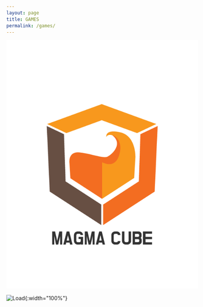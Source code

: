 ```yaml
---
layout: page
title: GAMES
permalink: /games/
---
```


![Image Alt 텍스트](/assets/img/logo.png)


![Load](/blog/assets/images/blog/grpc/csharp2.png){:width="100%"}
